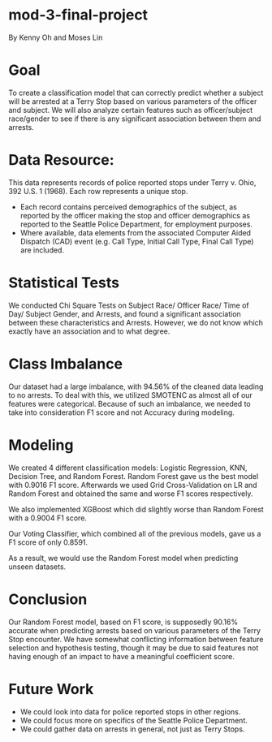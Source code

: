 # mod-3-final-project
By Kenny Oh and Moses Lin

# Goal
To create a classification model that can correctly predict whether a subject will be arrested at a Terry Stop based on various parameters of the officer and subject. We will also analyze certain features such as officer/subject race/gender to see if there is any significant association between them and arrests.

# Data Resource:
This data represents records of police reported stops under Terry v. Ohio, 392 U.S. 1 (1968). Each row represents a unique stop.

* Each record contains perceived demographics of the subject, as reported by the officer making the stop and officer demographics as reported to the Seattle Police Department, for employment purposes.
* Where available, data elements from the associated Computer Aided Dispatch (CAD) event (e.g. Call Type, Initial Call Type, Final Call Type) are included.

# Statistical Tests
We conducted Chi Square Tests on Subject Race/ Officer Race/ Time of Day/ Subject Gender, and Arrests, and found a significant association between these characteristics and Arrests. However, we do not know which exactly have an association and to what degree.

# Class Imbalance
Our dataset had a large imbalance, with 94.56% of the cleaned data leading to no arrests. To deal with this, we utilized SMOTENC as almost all of our features were categorical. Because of such an imbalance, we needed to take into consideration F1 score and not Accuracy during modeling.

# Modeling
We created 4 different classification models: Logistic Regression, KNN, Decision Tree, and Random Forest. Random Forest gave us the best model with 0.9016 F1 score. Afterwards we used Grid Cross-Validation on LR and Random Forest and obtained the same and worse F1 scores respectively.

We also implemented XGBoost which did slightly worse than Random Forest with a 0.9004 F1 score.

Our Voting Classifier, which combined all of the previous models, gave us a F1 score of only 0.8591.

As a result, we would use the Random Forest model when predicting unseen datasets.

# Conclusion
Our Random Forest model, based on F1 score, is supposedly 90.16% accurate when predicting arrests based on various parameters of the Terry Stop encounter. We have somewhat conflicting information between feature selection and hypothesis testing, though it may be due to said features not having enough of an impact to have a meaningful coefficient score.

# Future Work
- We could look into data for police reported stops in other regions.
- We could focus more on specifics of the Seattle Police Department.
- We could gather data on arrests in general, not just as Terry Stops.
